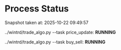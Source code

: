 # Process Status

Snapshot taken at: 2025-10-22 09:49:57

../wintrd/trade_algo.py --task price_update: **RUNNING**

../wintrd/trade_algo.py --task buy_sell: **RUNNING**

